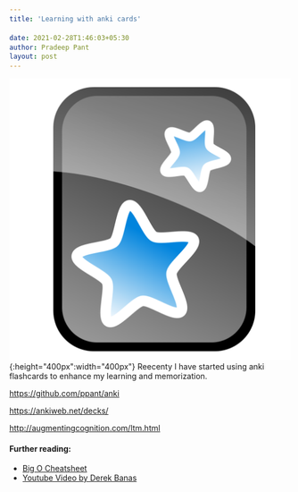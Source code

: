```yaml
---
title: 'Learning with anki cards'

date: 2021-02-28T1:46:03+05:30
author: Pradeep Pant
layout: post
---
```



![](/data/images/anki-icon.png){:height="400px":width="400px"}
Reecenty I have started using anki flashcards to enhance my learning and memorization. 

https://github.com/ppant/anki

https://ankiweb.net/decks/

http://augmentingcognition.com/ltm.html

#### Further reading:
* [Big O Cheatsheet](https://www.bigocheatsheet.com/)
* [Youtube Video by Derek Banas](https://www.youtube.com/watch?list=PLGLfVvz_LVvReUrWr94U-ZMgjYTQ538nT&v=V6mKVRU1evU&feature=emb_title&ab_channel=DerekBanas)

